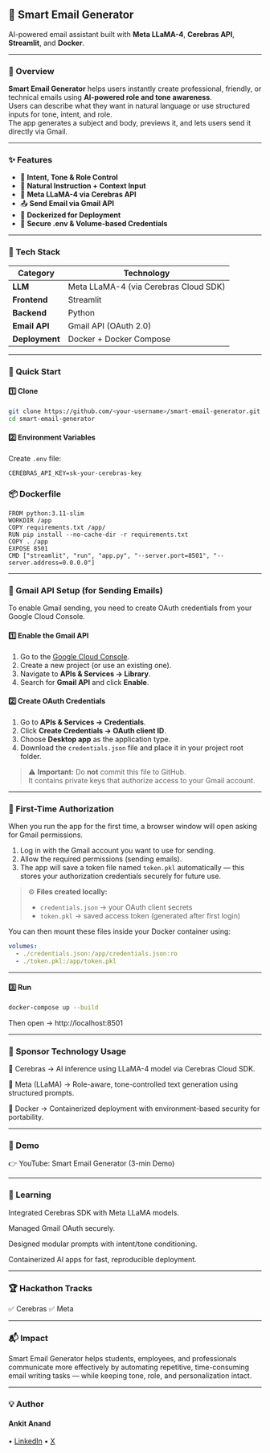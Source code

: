 ## 📧 Smart Email Generator  

AI-powered email assistant built with **Meta LLaMA-4**, **Cerebras API**, **Streamlit**, and **Docker**.  

---

### 🌟 Overview  

**Smart Email Generator** helps users instantly create professional, friendly, or technical emails using **AI-powered role and tone awareness**.  
Users can describe what they want in natural language or use structured inputs for tone, intent, and role.  
The app generates a subject and body, previews it, and lets users send it directly via Gmail.  

---

### ✨ Features  

- 🎯 **Intent, Tone & Role Control**  
- 💬 **Natural Instruction + Context Input**  
- 🧠 **Meta LLaMA-4 via Cerebras API**  
- 📤 **Send Email via Gmail API**  
- 🐳 **Dockerized for Deployment**  
- 🧾 **Secure .env & Volume-based Credentials**  

---

### 🧰 Tech Stack  

| Category | Technology |
|-----------|-------------|
| **LLM** | Meta LLaMA-4 (via Cerebras Cloud SDK) |
| **Frontend** | Streamlit |
| **Backend** | Python |
| **Email API** | Gmail API (OAuth 2.0) |
| **Deployment** | Docker + Docker Compose |

---

### 🚀 Quick Start  

#### 1️⃣ Clone  
```bash
git clone https://github.com/<your-username>/smart-email-generator.git
cd smart-email-generator
```
#### 2️⃣ Environment Variables  

Create `.env` file:  
```env
CEREBRAS_API_KEY=sk-your-cerebras-key
```
### 📦 Dockerfile
```code
FROM python:3.11-slim
WORKDIR /app
COPY requirements.txt /app/
RUN pip install --no-cache-dir -r requirements.txt
COPY . /app
EXPOSE 8501
CMD ["streamlit", "run", "app.py", "--server.port=8501", "--server.address=0.0.0.0"]

```
---

### 🔐 Gmail API Setup (for Sending Emails)

To enable Gmail sending, you need to create OAuth credentials from your Google Cloud Console.

#### 1️⃣ Enable the Gmail API
1. Go to the [Google Cloud Console](https://console.cloud.google.com/).  
2. Create a new project (or use an existing one).  
3. Navigate to **APIs & Services → Library**.  
4. Search for **Gmail API** and click **Enable**.

#### 2️⃣ Create OAuth Credentials
1. Go to **APIs & Services → Credentials**.  
2. Click **Create Credentials → OAuth client ID**.  
3. Choose **Desktop app** as the application type.  
4. Download the `credentials.json` file and place it in your project root folder.

> ⚠️ **Important:** Do **not** commit this file to GitHub.  
> It contains private keys that authorize access to your Gmail account.

---

### 🔑 First-Time Authorization
When you run the app for the first time, a browser window will open asking for Gmail permissions.

1. Log in with the Gmail account you want to use for sending.  
2. Allow the required permissions (sending emails).  
3. The app will save a token file named `token.pkl` automatically — this stores your authorization credentials securely for future use.

> ⚙️ **Files created locally:**
> - `credentials.json` → your OAuth client secrets  
> - `token.pkl` → saved access token (generated after first login)

You can then mount these files inside your Docker container using:
```yaml
volumes:
  - ./credentials.json:/app/credentials.json:ro
  - ./token.pkl:/app/token.pkl
```

---


#### 3️⃣ Run
```bash
docker-compose up --build
```
Then open → http://localhost:8501

---

### 🧩 Sponsor Technology Usage

🧠 Cerebras → AI inference using LLaMA-4 model via Cerebras Cloud SDK.

🧠 Meta (LLaMA) → Role-aware, tone-controlled text generation using structured prompts.

🐳 Docker → Containerized deployment with environment-based security for portability.

---


### 🎥 Demo

👉 YouTube: Smart Email Generator (3-min Demo)

---

### 🧠 Learning

Integrated Cerebras SDK with Meta LLaMA models.

Managed Gmail OAuth securely.

Designed modular prompts with intent/tone conditioning.

Containerized AI apps for fast, reproducible deployment.

---

### 🏆 Hackathon Tracks

✅ Cerebras
✅ Meta

---

### 📬 Impact

Smart Email Generator helps students, employees, and professionals communicate more effectively by automating repetitive, time-consuming email writing tasks — while keeping tone, role, and personalization intact.

---

### 💡 Author

#### Ankit Anand

• [LinkedIn](https://linkedin.com/in/ankitanand-ai)
• [X](https://x.com/Ank17_Developer)


